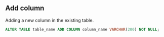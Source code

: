 <!--
@category mysql
@keywords add column, 컬럼 추가
-->
## Add column

Adding a new column in the existing table.

```sql
ALTER TABLE table_name ADD COLUMN column_name VARCHAR(200) NOT NULL;
```
